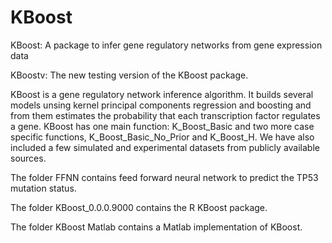 # KBoost
KBoost: A package to infer gene regulatory networks from gene expression data

KBoostv: The new testing version of the KBoost package.

KBoost is a gene regulatory network inference algorithm. It builds several models unsing kernel principal components regression and boosting and from them estimates the probability that each transcription factor regulates a gene.
KBoost has one main function: K_Boost_Basic and two more case specific functions, K_Boost_Basic_No_Prior and K_Boost_H. We have also included a few simulated and experimental datasets from publicly available sources.
 
The folder FFNN contains feed forward neural network to predict the TP53 mutation status.

The folder KBoost_0.0.0.9000 contains the R KBoost package.

The folder KBoost Matlab contains a Matlab implementation of KBoost.

